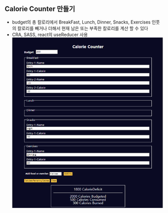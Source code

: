 ## Calorie Counter 만들기

- budget의 총 칼로리에서 BreakFast, Lunch, Dinner, Snacks, Exercises 인풋의 칼로리를 빼거나 더해서 현재 남은 또는 부족한 칼로리를 계산 할 수 있다
- CRA, SASS, react의 useReducer 사용
  ![alt text](image.png)
